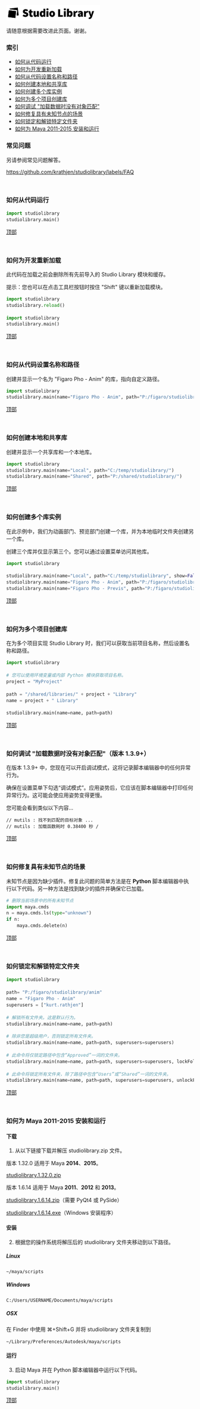 [comment]: # "请通过 GitHub 查看此页面: https://github.com/krathjen/studiolibrary/blob/master/DOCS.md"

<a name="top"></a>
<img src="./src/studiolibrary/resource/icons/header.png" width="252" height="42"/>

请随意根据需要改进此页面。谢谢。

### 索引

* [如何从代码运行](#jf82ksc)
* [如何为开发重新加载](#gw4un1m)
* [如何从代码设置名称和路径](#nc2dokp)
* [如何创建本地和共享库](#k25lyqw)
* [如何创建多个库实例](#ou3nb4z)
* [如何为多个项目创建库](#lvx2med)
* [如何调试 "加载数据时没有对象匹配"]( #zi20df5)
* [如何修复具有未知节点的场景](#ufj2oi4)
* [如何锁定和解锁特定文件夹](#we7zm9m)
* [如何为 Maya 2011-2015 安装和运行](#qiot1k3)

### 常见问题

另请参阅常见问题解答。

https://github.com/krathjen/studiolibrary/labels/FAQ

<br>

### <a name="jf82ksc"></a> 如何从代码运行

```python
import studiolibrary
studiolibrary.main()
```

[顶部](#top)

<br>

### <a name="gw4un1m"></a> 如何为开发重新加载

此代码在加载之前会删除所有先前导入的 Studio Library 模块和缓存。

提示：您也可以在点击工具栏按钮时按住 "Shift" 键以重新加载模块。

```python
import studiolibrary
studiolibrary.reload()

import studiolibrary
studiolibrary.main()
```

[顶部](#top)

<br>

### <a name="nc2dokp"></a> 如何从代码设置名称和路径

创建并显示一个名为 "Figaro Pho - Anim" 的库，指向自定义路径。

```python
import studiolibrary
studiolibrary.main(name="Figaro Pho - Anim", path="P:/figaro/studiolibrary/anim")
```

[顶部](#top)

<br>

### <a name="k25lyqw"></a> 如何创建本地和共享库

创建并显示一个共享库和一个本地库。

```python
import studiolibrary
studiolibrary.main(name="Local", path="C:/temp/studiolibrary/")
studiolibrary.main(name="Shared", path="P:/shared/studiolibrary/")
```

[顶部](#top)

<br>

### <a name="ou3nb4z"></a> 如何创建多个库实例

在此示例中，我们为动画部门、预览部门创建一个库，并为本地临时文件夹创建另一个库。

创建三个库并仅显示第三个。您可以通过设置菜单访问其他库。

```python
import studiolibrary

studiolibrary.main(name="Local", path="C:/temp/studiolibrary", show=False)
studiolibrary.main(name="Figaro Pho - Anim", path="P:/figaro/studiolibrary/anim", show=False)
studiolibrary.main(name="Figaro Pho - Previs", path="P:/figaro/studiolibrary/previs")
```

[顶部](#top)

<br>

### <a name="lvx2med"></a> 如何为多个项目创建库

在为多个项目实现 Studio Library 时，我们可以获取当前项目名称，然后设置名称和路径。

```python
import studiolibrary

# 您可以使用环境变量或内部 Python 模块获取项目名称。
project = "MyProject"

path = "/shared/libraries/" + project + "Library"
name = project + " Library"

studiolibrary.main(name=name, path=path)
```

[顶部](#top)

<br>

### <a name="zi20df5"></a> 如何调试 "加载数据时没有对象匹配"（版本 1.3.9+）

在版本 1.3.9+ 中，您现在可以开启调试模式，这将记录脚本编辑器中的任何异常行为。

确保在设置菜单下勾选“调试模式”。应用姿势后，它应该在脚本编辑器中打印任何异常行为。这可能会使应用姿势变得更慢。

您可能会看到类似以下内容...

```
// mutils : 找不到匹配的目标对象 ...
// mutils : 加载函数耗时 0.38400 秒 /
```

[顶部](#top)

<br>

### <a name="ufj2oi4"></a> 如何修复具有未知节点的场景

未知节点是因为缺少插件。修复此问题的简单方法是在 **Python** 脚本编辑器中执行以下代码。另一种方法是找到缺少的插件并确保它已加载。

```python
# 删除当前场景中的所有未知节点
import maya.cmds
n = maya.cmds.ls(type="unknown")
if n:
    maya.cmds.delete(n)
```

[顶部](#top)

<br>

### <a name="we7zm9m"></a> 如何锁定和解锁特定文件夹

```python
import studiolibrary

path= "P:/figaro/studiolibrary/anim"
name = "Figaro Pho - Anim"
superusers = ["kurt.rathjen"]

# 解锁所有文件夹。这是默认行为。
studiolibrary.main(name=name, path=path)

# 除非您是超级用户，否则锁定所有文件夹。
studiolibrary.main(name=name, path=path, superusers=superusers)

# 此命令将仅锁定路径中包含“Approved”一词的文件夹。
studiolibrary.main(name=name, path=path, superusers=superusers, lockFolder="Approved")

# 此命令将锁定所有文件夹，除了路径中包含“Users”或“Shared”一词的文件夹。
studiolibrary.main(name=name, path=path, superusers=superusers, unlockFolder="Users|Shared")
```

[顶部](#top)

<br>

### <a name="qiot1k3"></a> 如何为 Maya 2011-2015 安装和运行

#### 下载

1. 从以下链接下载并解压 studiolibrary.zip 文件。

版本 1.32.0 适用于 Maya __2014__、__2015__。

[studiolibrary.1.32.0.zip](https://github.com/krathjen/studiolibrary/releases/download/1.32.0/studiolibrary.zip)

版本 1.6.14 适用于 Maya __2011__、__2012__ 和 __2013__。

[studiolibrary.1.6.14.zip](https://www.dropbox.com/s/ow968cm5su94ozb/studiolibrary.zip?dl=1)（需要 PyQt4 或 PySide）

[studiolibrary.1.6.14.exe](https://www.dropbox.com/s/fh4vl1fzsj1xv3o/studiolibrary.exe?dl=1)（Windows 安装程序）

#### 安装

2. 根据您的操作系统将解压后的 studiolibrary 文件夹移动到以下路径。

##### Linux

```~/maya/scripts```

##### Windows

```C:/Users/USERNAME/Documents/maya/scripts```

##### OSX

在 Finder 中使用 ⌘+Shift+G 并将 studiolibrary 文件夹复制到

```~/Library/Preferences/Autodesk/maya/scripts```

#### 运行

3. 启动 Maya 并在 Python 脚本编辑器中运行以下代码。

```python
import studiolibrary
studiolibrary.main()
```

[顶部](#top)
